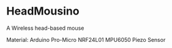 # HeadMousino
A Wireless head-based mouse

Material:
Arduino Pro-Micro
NRF24L01
MPU6050
Piezo Sensor

